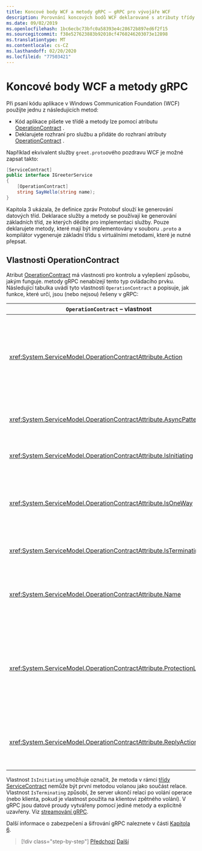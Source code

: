 ```yaml
---
title: Koncové body WCF a metody gRPC – gRPC pro vývojáře WCF
description: Porovnání koncových bodů WCF deklarované s atributy třídy ServiceContract a OperationContract a metody gRPC deklarované v Protobuf
ms.date: 09/02/2019
ms.openlocfilehash: 1bc6ecbc73bfc0a58393e4c28672b897ed6f2f15
ms.sourcegitcommit: f38e527623883b92010cf4760246203073e12898
ms.translationtype: MT
ms.contentlocale: cs-CZ
ms.lasthandoff: 02/20/2020
ms.locfileid: "77503421"
---
```

# <a name="wcf-endpoints-and-grpc-methods"></a>Koncové body WCF a metody gRPC

Při psaní kódu aplikace v Windows Communication Foundation (WCF) použijte jednu z následujících metod:

- Kód aplikace píšete ve třídě a metody lze pomocí atributu [OperationContract](xref:System.ServiceModel.OperationContractAttribute) .
- Deklarujete rozhraní pro službu a přidáte do rozhraní atributy [OperationContract](xref:System.ServiceModel.OperationContractAttribute) .

Například ekvivalent služby `greet.proto`ového pozdravu WCF je možné zapsat takto:

```csharp
[ServiceContract]
public interface IGreeterService
{
    [OperationContract]
    string SayHello(string name);
}
```

Kapitola 3 ukázala, že definice zpráv Protobuf slouží ke generování datových tříd. Deklarace služby a metody se používají ke generování základních tříd, ze kterých dědíte pro implementaci služby. Pouze deklarujete metody, které mají být implementovány v souboru `.proto` a kompilátor vygeneruje základní třídu s virtuálními metodami, které je nutné přepsat.

## <a name="operationcontract-properties"></a>Vlastnosti OperationContract

Atribut [OperationContract](xref:System.ServiceModel.OperationContractAttribute) má vlastnosti pro kontrolu a vylepšení způsobu, jakým funguje. metody gRPC nenabízejí tento typ ovládacího prvku. Následující tabulka uvádí tyto vlastnosti `OperationContract` a popisuje, jak funkce, které určí, jsou (nebo nejsou) řešeny v gRPC:

| `OperationContract` – vlastnost | gRPC                                             |
| ---------------------------- | ------------------------------------------------ |
| <xref:System.ServiceModel.OperationContractAttribute.Action>             | Identifikátor URI identifikuje operaci. gRPC používá název `package`, `service`a `rpc` ze souboru `.proto`. |
| <xref:System.ServiceModel.OperationContractAttribute.AsyncPattern>       | Všechny metody služby gRPC vrací `Task` objekty. |
| <xref:System.ServiceModel.OperationContractAttribute.IsInitiating>       | Podívejte se na odstavec za touto tabulkou. |
| <xref:System.ServiceModel.OperationContractAttribute.IsOneWay>           | Jednosměrné metody gRPC vrací `Empty` výsledky nebo používají streamování klientů. |
| <xref:System.ServiceModel.OperationContractAttribute.IsTerminating>      | Podívejte se na odstavec za touto tabulkou. |
| <xref:System.ServiceModel.OperationContractAttribute.Name>               | Tato vlastnost se vztahuje na SOAP a v gRPC nemá žádný význam. |
| <xref:System.ServiceModel.OperationContractAttribute.ProtectionLevel>    | Neexistují žádné šifrování zpráv. Šifrování sítě se zpracovává na transportní vrstvě (TLS přes HTTP/2). |
| <xref:System.ServiceModel.OperationContractAttribute.ReplyAction>        | Tato vlastnost se vztahuje na SOAP a v gRPC nemá žádný význam. |

Vlastnost `IsInitiating` umožňuje označit, že metoda v rámci [třídy ServiceContract](xref:System.ServiceModel.ServiceContractAttribute) nemůže být první metodou volanou jako součást relace. Vlastnost `IsTerminating` způsobí, že server ukončí relaci po volání operace (nebo klienta, pokud je vlastnost použita na klientovi zpětného volání). V gRPC jsou datové proudy vytvářeny pomocí jediné metody a explicitně uzavřeny. Viz [streamování gRPC](rpc-types.md#grpc-streaming).

Další informace o zabezpečení a šifrování gRPC naleznete v části [Kapitola 6](security.md).

>[!div class="step-by-step"]
>[Předchozí](wcf-services-to-grpc-comparison.md)
>[Další](wcf-bindings.md)
